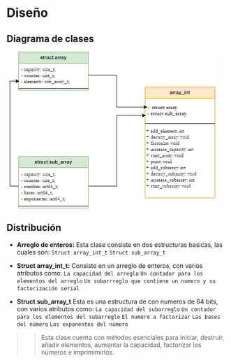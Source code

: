 # Diseño

## Diagrama de clases
![Diagrama UML](https://github.com/gustavopintocr/ppc21b-02-Gustavo-Pinto/blob/main/tareas/primefact_serial/design/primefact_serial.png?raw=true "Diagrama UML")

## Distribución
- **Arreglo de enteros:** Esta clase consiste en dos estructuras basicas, las cuales son:
`Struct array_int_t`
`Struct sub_array_t`

- **Struct array_int_t:** Consiste en un arreglo de enteros, con varios atributos como:
`La capacidad del arreglo`
`Un contador para los elementos del arreglo`
`Un subarrreglo que contiene un numero y su factorización serial`

- **Struct sub_array_t** Esta es una estructura de con numeros de 64 bits, con varios atributos como:
`La capacidad del subarreglo`
`Un contador para los elementos del subarreglo`
`El numero a factorizar`
`Las bases del número`
`Los exponentes del número`

> > Esta clase cuenta con métodos esenciales para  iniciar, destruir, añadir elementos, aumentar la capacidad, factorizar los números e imprimimirlos.
